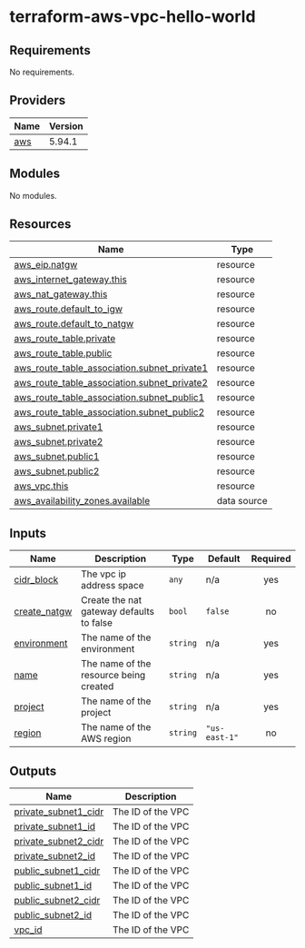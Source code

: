 # terraform-aws-vpc-hello-world
## Requirements

No requirements.

## Providers

| Name | Version |
|------|---------|
| <a name="provider_aws"></a> [aws](#provider\_aws) | 5.94.1 |

## Modules

No modules.

## Resources

| Name | Type |
|------|------|
| [aws_eip.natgw](https://registry.terraform.io/providers/hashicorp/aws/latest/docs/resources/eip) | resource |
| [aws_internet_gateway.this](https://registry.terraform.io/providers/hashicorp/aws/latest/docs/resources/internet_gateway) | resource |
| [aws_nat_gateway.this](https://registry.terraform.io/providers/hashicorp/aws/latest/docs/resources/nat_gateway) | resource |
| [aws_route.default_to_igw](https://registry.terraform.io/providers/hashicorp/aws/latest/docs/resources/route) | resource |
| [aws_route.default_to_natgw](https://registry.terraform.io/providers/hashicorp/aws/latest/docs/resources/route) | resource |
| [aws_route_table.private](https://registry.terraform.io/providers/hashicorp/aws/latest/docs/resources/route_table) | resource |
| [aws_route_table.public](https://registry.terraform.io/providers/hashicorp/aws/latest/docs/resources/route_table) | resource |
| [aws_route_table_association.subnet_private1](https://registry.terraform.io/providers/hashicorp/aws/latest/docs/resources/route_table_association) | resource |
| [aws_route_table_association.subnet_private2](https://registry.terraform.io/providers/hashicorp/aws/latest/docs/resources/route_table_association) | resource |
| [aws_route_table_association.subnet_public1](https://registry.terraform.io/providers/hashicorp/aws/latest/docs/resources/route_table_association) | resource |
| [aws_route_table_association.subnet_public2](https://registry.terraform.io/providers/hashicorp/aws/latest/docs/resources/route_table_association) | resource |
| [aws_subnet.private1](https://registry.terraform.io/providers/hashicorp/aws/latest/docs/resources/subnet) | resource |
| [aws_subnet.private2](https://registry.terraform.io/providers/hashicorp/aws/latest/docs/resources/subnet) | resource |
| [aws_subnet.public1](https://registry.terraform.io/providers/hashicorp/aws/latest/docs/resources/subnet) | resource |
| [aws_subnet.public2](https://registry.terraform.io/providers/hashicorp/aws/latest/docs/resources/subnet) | resource |
| [aws_vpc.this](https://registry.terraform.io/providers/hashicorp/aws/latest/docs/resources/vpc) | resource |
| [aws_availability_zones.available](https://registry.terraform.io/providers/hashicorp/aws/latest/docs/data-sources/availability_zones) | data source |

## Inputs

| Name | Description | Type | Default | Required |
|------|-------------|------|---------|:--------:|
| <a name="input_cidr_block"></a> [cidr\_block](#input\_cidr\_block) | The vpc ip address space | `any` | n/a | yes |
| <a name="input_create_natgw"></a> [create\_natgw](#input\_create\_natgw) | Create the nat gateway defaults to false | `bool` | `false` | no |
| <a name="input_environment"></a> [environment](#input\_environment) | The name of the environment | `string` | n/a | yes |
| <a name="input_name"></a> [name](#input\_name) | The name of the resource being created | `string` | n/a | yes |
| <a name="input_project"></a> [project](#input\_project) | The name of the project | `string` | n/a | yes |
| <a name="input_region"></a> [region](#input\_region) | The name of the AWS region | `string` | `"us-east-1"` | no |

## Outputs

| Name | Description |
|------|-------------|
| <a name="output_private_subnet1_cidr"></a> [private\_subnet1\_cidr](#output\_private\_subnet1\_cidr) | The ID of the VPC |
| <a name="output_private_subnet1_id"></a> [private\_subnet1\_id](#output\_private\_subnet1\_id) | The ID of the VPC |
| <a name="output_private_subnet2_cidr"></a> [private\_subnet2\_cidr](#output\_private\_subnet2\_cidr) | The ID of the VPC |
| <a name="output_private_subnet2_id"></a> [private\_subnet2\_id](#output\_private\_subnet2\_id) | The ID of the VPC |
| <a name="output_public_subnet1_cidr"></a> [public\_subnet1\_cidr](#output\_public\_subnet1\_cidr) | The ID of the VPC |
| <a name="output_public_subnet1_id"></a> [public\_subnet1\_id](#output\_public\_subnet1\_id) | The ID of the VPC |
| <a name="output_public_subnet2_cidr"></a> [public\_subnet2\_cidr](#output\_public\_subnet2\_cidr) | The ID of the VPC |
| <a name="output_public_subnet2_id"></a> [public\_subnet2\_id](#output\_public\_subnet2\_id) | The ID of the VPC |
| <a name="output_vpc_id"></a> [vpc\_id](#output\_vpc\_id) | The ID of the VPC |
